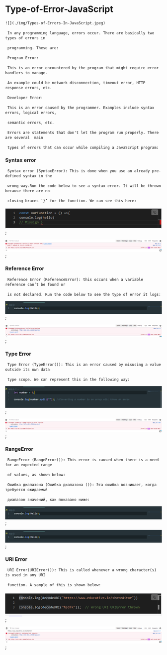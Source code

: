 # Type-of-Error-JavaScript

    ![](./img/Types-of-Errors-In-JavaScript.jpeg)

     In any programming language, errors occur. There are basically two types of errors in 
     
     programming. These are:

     Program Error:

     This is an error encountered by the program that might require error handlers to manage. 
     
     An example could be network disconnection, timeout error, HTTP response errors, etc.
     
     Developer Error:
     
     This is an error caused by the programmer. Examples include syntax errors, logical errors, 
     
     semantic errors, etc.

     Errors are statements that don't let the program run properly. There are several  main 
     
     types of errors that can occur while compiling a JavaScript program:

### Syntax error

     Syntax error (SyntaxError): This is done when you use an already pre-defined syntax in the 
     
     wrong way.Run the code below to see a syntax error. It will be thrown because there are no 
     
     closing braces ‘}’ for the function. We can see this here:

   ![](./img/1.PNG);
  
   ![](./img/2.PNG);
### Reference Error

     Reference Error (ReferenceError): this occurs when a variable reference can’t be found or 
     
     is not declared. Run the code below to see the type of error it logs:

   ![](./img/3.PNG);

   ![](./img/4.PNG);
### Type Error

     Type Error (TypeError()): This is an error caused by misusing a value outside its own data 
     
     type scope. We can represent this in the following way:

   ![](./img/5.PNG);

   ![](./img/6.PNG);

### RangeError

     RangeError (RangeError()): This error is caused when there is a need for an expected range 
     
     of values, as shown below:
    
     Ошибка диапазона (Ошибка диапазона ()): Эта ошибка возникает, когда требуется ожидаемый 
     
     диапазон значений, как показано ниже:

   ![](./img/3.PNG);
    
   ![](./img/3.PNG);
### URI Error

     URI Error(URIError()): This is called whenever a wrong character(s) is used in any URI 
     
     function. A sample of this is shown below:

   ![](./img/9.PNG);
   
   ![](./img/10.PNG);
